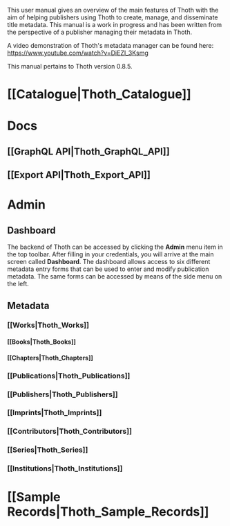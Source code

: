 This user manual gives an overview of the main features of Thoth with the aim of helping publishers using Thoth to create, manage, and disseminate title metadata. This manual is a work in progress and has been written from the perspective of a publisher managing their metadata in Thoth. 

A video demonstration of Thoth's metadata manager can be found here: https://www.youtube.com/watch?v=DiEZI_3Ksmg

This manual pertains to Thoth version 0.8.5. 

# [[Catalogue|Thoth_Catalogue]]

# Docs

## [[GraphQL API|Thoth_GraphQL_API]]

## [[Export API|Thoth_Export_API]]

# Admin

## Dashboard

The backend of Thoth can be accessed by clicking the **Admin** menu item in the top toolbar. After filling in your credentials, you will arrive at the main screen called **Dashboard**. The dashboard allows access to six different metadata entry forms that can be used to enter and modify publication metadata. The same forms can be accessed by means of the side menu on the left.

## Metadata

### [[Works|Thoth_Works]]

#### [[Books|Thoth_Books]]

#### [[Chapters|Thoth_Chapters]]

### [[Publications|Thoth_Publications]]

### [[Publishers|Thoth_Publishers]]

### [[Imprints|Thoth_Imprints]]

### [[Contributors|Thoth_Contributors]]

### [[Series|Thoth_Series]]

### [[Institutions|Thoth_Institutions]]

# [[Sample Records|Thoth_Sample_Records]]